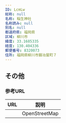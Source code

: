 ```yaml
---
ID: LcmLw
総称: null
名称: 稲生神社
名称読み: null
別名: null
都道府県: 福岡県
区域: 柳川市
緯度: 33.1685335
経度: 130.404336
郵便番号: 8320073
住所: 福岡県柳川市鍛冶屋町７
---
```


## その他

### 参考URL

| URL | 説明          |
| --- | ------------- |
|     | OpenStreetMap |
